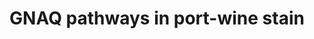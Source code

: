 ---
annotations:
- id: PW:0000013
  parent: disease pathway
  type: Pathway Ontology
  value: disease pathway
- id: CL:0000115
  parent: native cell
  type: Cell Type Ontology
  value: endothelial cell
- id: DOID:0111563
  parent: cardiovascular system disease
  type: Disease Ontology
  value: Sturge-Weber syndrome
- id: DOID:178
  parent: cardiovascular system disease
  type: Disease Ontology
  value: vascular disease
- id: PW:0000003
  parent: signaling pathway
  type: Pathway Ontology
  value: signaling pathway
- id: DOID:1271
  parent: cardiovascular system disease
  type: Disease Ontology
  value: capillary disease
authors:
- Eweitz
- AlexanderPico
- Egonw
- Mkutmon
citedin: ''
communities: []
description: Port-wine stains are caused by somatic, mosaic mutations in the GNAQ
  gene.  The pathogenic variant is usually a p.R183Q (c.G548A) mutation in guanine
  nucleotide binding protein alpha subunit q (GNAQ), primarily expressed in endothelial
  cells.  This pathway shows predicted downstream targets of GNAQ that have been implicated
  in cell proliferation and survival, which leads to angiogenesis and capillary overgrowth.  The
  resulting capillary malformation (CM) causes visibly pink, dark red, or purple discoloration
  of skin. Such "port wine stain" (PWS) of the skin is usually apparent at birth.  It
  has a prevalence of 3-5 children per 1000 live births.  PWS lesions, also known
  as nevus flammeus, are permanent but treatable by laser and topical therapies.  In
  approximately 1 in 50,000 newborns, PWS is associated with Sturge-Weber syndrome
  (SWS), a more serious condition that has symptoms including glaucoma, seizures,
  and developmental delay.  This diagram is based on figure 2 in Van Trigt et al.
  (2022).
last-edited: 2024-07-29
ndex: null
organisms:
- Homo sapiens
redirect_from:
- /index.php/Pathway:WP5437
- /instance/WP5437
- /instance/WP5437_r134879
revision: r134879
schema-jsonld:
- '@context': https://schema.org/
  '@id': https://wikipathways.github.io/pathways/WP5437.html
  '@type': Dataset
  creator:
    '@type': Organization
    name: WikiPathways
  description: Port-wine stains are caused by somatic, mosaic mutations in the GNAQ
    gene.  The pathogenic variant is usually a p.R183Q (c.G548A) mutation in guanine
    nucleotide binding protein alpha subunit q (GNAQ), primarily expressed in endothelial
    cells.  This pathway shows predicted downstream targets of GNAQ that have been
    implicated in cell proliferation and survival, which leads to angiogenesis and
    capillary overgrowth.  The resulting capillary malformation (CM) causes visibly
    pink, dark red, or purple discoloration of skin. Such "port wine stain" (PWS)
    of the skin is usually apparent at birth.  It has a prevalence of 3-5 children
    per 1000 live births.  PWS lesions, also known as nevus flammeus, are permanent
    but treatable by laser and topical therapies.  In approximately 1 in 50,000 newborns,
    PWS is associated with Sturge-Weber syndrome (SWS), a more serious condition that
    has symptoms including glaucoma, seizures, and developmental delay.  This diagram
    is based on figure 2 in Van Trigt et al. (2022).
  keywords:
  - AKT
  - AMOT
  - G-beta
  - G-gamma
  - GNAQ
  - MAP2K1
  - MAP2K2
  - MAP2K3
  - MAP2K4
  - MAP2K5
  - MAP2K6
  - MAP2K7
  - MAPK1
  - MAPK3
  - MTOR
  - NFKB1
  - PDPK1
  - PI3K
  - RAC1
  - RAF1
  - RHOA
  - TRIO
  - YAP1
  license: CC0
  name: GNAQ pathways in port-wine stain
seo: CreativeWork
title: GNAQ pathways in port-wine stain
wpid: WP5437
---